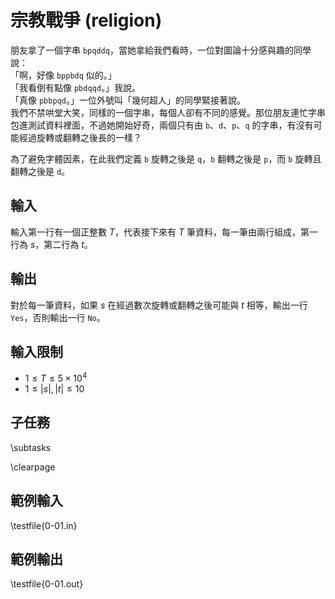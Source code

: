 # 宗教戰爭 (religion)

朋友拿了一個字串 `bpqddq`，當她拿給我們看時，一位對圖論十分感與趣的同學說：  
「啊，好像 `bppbdq` 似的。」  
「我看倒有點像 `pbdqqd`。」我說。  
「真像 `pbbpqd`。」一位外號叫「幾何超人」的同學緊接著說。  
我們不禁哄堂大笑，同樣的一個字串，每個人卻有不同的感覺。那位朋友連忙字串包進測試資料裡面，不過她開始好奇，兩個只有由 `b`、`d`、`p`、`q` 的字串，有沒有可能經過旋轉或翻轉之後長的一樣？  

為了避免字體因素，在此我們定義 `b` 旋轉之後是 `q`，`b` 翻轉之後是 `p`，而 `b` 旋轉且翻轉之後是 `d`。

## 輸入
輸入第一行有一個正整數 $T$，代表接下來有 $T$ 筆資料，每一筆由兩行組成，第一行為 $s$，第二行為 $t$。

## 輸出
對於每一筆資料，如果 $s$ 在經過數次旋轉或翻轉之後可能與 $t$ 相等，輸出一行 `Yes`，否則輸出一行 `No`。  

## 輸入限制
 - $1 \leq T \leq 5 \times 10^4$
 - $1 \leq |s|, |t| \leq 10$

## 子任務
\subtasks

\clearpage

## 範例輸入
\testfile{0-01.in}

## 範例輸出
\testfile{0-01.out}

